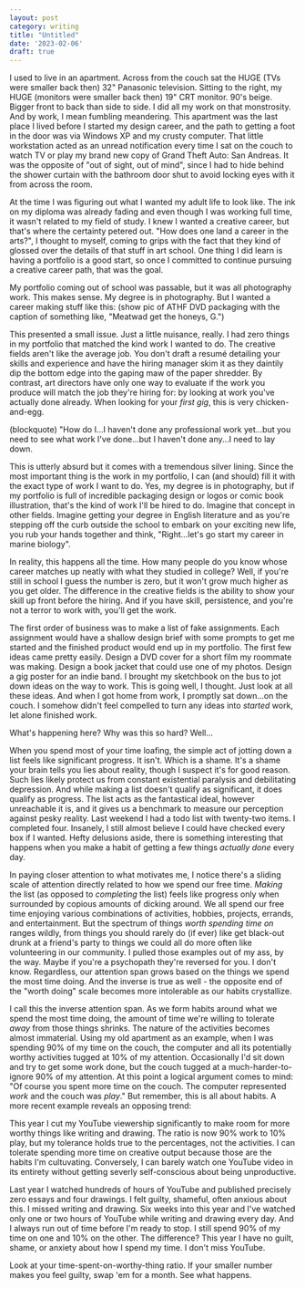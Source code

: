 ```yaml
---
layout: post
category: writing
title: "Untitled"
date: '2023-02-06'
draft: true
---
```


I used to live in an apartment. Across from the couch sat the HUGE (TVs were smaller back then) 32" Panasonic television. Sitting to the right, my HUGE (monitors were smaller back then) 19" CRT monitor. 90's beige. Bigger front to back than side to side. I did all my work on that monstrosity. And by work, I mean fumbling meandering. This apartment was the last place I lived before I started my design career, and the path to getting a foot in the door was via Windows XP and my crusty computer. That little workstation acted as an unread notification every time I sat on the couch to watch TV or play my brand new copy of Grand Theft Auto: San Andreas. It was the opposite of "out of sight, out of mind", since I had to hide behind the shower curtain with the bathroom door shut to avoid locking eyes with it from across the room.

At the time I was figuring out what I wanted my adult life to look like. The ink on my diploma was already fading and even though I was working full time, it wasn't related to my field of study. I knew I wanted a creative career, but that's where the certainty petered out. "How does one land a career in the arts?", I thought to myself, coming to grips with the fact that they kind of glossed over the details of that stuff in art school. One thing I did learn is having a portfolio is a good start, so once I committed to continue pursuing a creative career path, that was the goal. 

My portfolio coming out of school was passable, but it was all photography work. This makes sense. My degree is in photography. But I wanted a career making stuff like this: (show pic of ATHF DVD packaging with the caption of something like, "Meatwad get the honeys, G.")

This presented a small issue. Just a little nuisance, really. I had zero things in my portfolio that matched the kind work I wanted to do. The creative fields aren't like the average job. You don't draft a resumé detailing your skills and experience and have the hiring manager skim it as they daintily dip the bottom edge into the gaping maw of the paper shredder. By contrast, art directors have only one way to evaluate if the work you produce will match the job they're hiring for: by looking at work you've actually done already. When looking for your _first gig_, this is very chicken-and-egg. 

(blockquote) "How do I...I haven't done any professional work yet...but you need to see what work I've done...but I haven't done any...I need to lay down.

This is utterly absurd but it comes with a tremendous silver lining. Since the most important thing is the work in my portfolio, I can (and should) fill it with the exact type of work I want to do. Yes, my degree is in photography, but if my portfolio is full of incredible packaging design or logos or comic book illustration, that's the kind of work I'll be hired to do. Imagine that concept in other fields. Imagine getting your degree in English literature and as you're stepping off the curb outside the school to embark on your exciting new life, you rub your hands together and think, "Right...let's go start my career in marine biology".

In reality, this happens all the time. How many people do you know whose career matches up neatly with what they studied in college? Well, if you're still in school I guess the number is zero, but it won't grow much higher as you get older. The difference in the creative fields is the ability to show your skill up front before the hiring. And if you have skill, persistence, and you're not a terror to work with, you'll get the work.

The first order of business was to make a list of fake assignments. Each assignment would have a shallow design brief with some prompts to get me started and the finished product would end up in my portfolio. The first few ideas came pretty easily. Design a DVD cover for a short film my roommate was making. Design a book jacket that could use one of my photos. Design a gig poster for an indie band. I brought my sketchbook on the bus to jot down ideas on the way to work. This is going well, I thought. Just look at all these ideas. And when I got home from work, I promptly sat down...on the couch. I somehow didn't feel compelled to turn any ideas into _started_ work, let alone finished work.

What's happening here? Why was this so hard? Well...

When you spend most of your time loafing, the simple act of jotting down a list feels like significant progress. It isn't. Which is a shame. It's a shame your brain tells you lies about reality, though I suspect it's for good reason. Such lies likely protect us from constant existential paralysis and debilitating depression. And while making a list doesn't qualify as significant, it does qualify as progress. The list acts as the fantastical ideal, however unreachable it is, and it gives us a benchmark to measure our perception against pesky reality. Last weekend I had a todo list with twenty-two items. I completed four. Insanely, I still almost believe I could have checked every box if I wanted. Hefty delusions aside, there is something interesting that happens when you make a habit of getting a few things _actually done_ every day.

In paying closer attention to what motivates me, I notice there's a sliding scale of attention directly related to how we spend our free time. _Making_ the list (as opposed to _completing_ the list) feels like progress only when surrounded by copious amounts of dicking around. We all spend our free time enjoying various combinations of activities, hobbies, projects, errands, and entertainment. But the spectrum of things _worth spending time on_ ranges wildly, from things you should rarely do (if ever) like get black-out drunk at a friend's party to things we could all do more often like volunteering in our community. I pulled those examples out of my ass, by the way. Maybe if you're a psychopath they're reversed for you. I don't know. Regardless, our attention span grows based on the things we spend the most time doing. And the inverse is true as well - the opposite end of the "worth doing" scale becomes more intolerable as our habits crystallize.

I call this the inverse attention span. As we form habits around what we spend the most time doing, the amount of time we're willing to tolerate _away_ from those things shrinks. The nature of the activities becomes almost immaterial. Using my old apartment as an example, when I was spending 90% of my time on the couch, the computer and all its potentially worthy activities tugged at 10% of my attention. Occasionally I'd sit down and try to get some work done, but the couch tugged at a much-harder-to-ignore 90% of my attention. At this point a logical argument comes to mind: "Of course you spent more time on the couch. The computer represented _work_ and the couch was _play_." But remember, this is all about habits. A more recent example reveals an opposing trend:

This year I cut my YouTube viewership significantly to make room for more worthy things like writing and drawing. The ratio is now 90% work to 10% play, but my tolerance holds true to the percentages, not the activities. I can tolerate spending more time on creative output because those are the habits I'm cultuvating. Conversely, I can barely watch one YouTube video in its entirety without getting severly self-conscious about being unproductive. 

Last year I watched hundreds of hours of YouTube and published precisely zero essays and four drawings. I felt guilty, shameful, often anxious about this. I missed writing and drawing. Six weeks into this year and I've watched only one or two hours of YouTube while writing and drawing every day. And I always run out of time before I'm ready to stop. I still spend 90% of my time on one and 10% on the other. The difference? This year I have no guilt, shame, or anxiety about how I spend my time. I don't miss YouTube.

Look at your time-spent-on-worthy-thing ratio. If your smaller number makes you feel guilty, swap 'em for a month. See what happens.